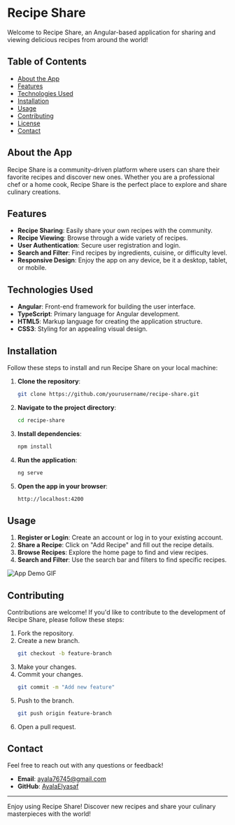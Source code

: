 # Recipe Share

Welcome to Recipe Share, an Angular-based application for sharing and viewing delicious recipes from around the world!

## Table of Contents

- [About the App](#about-the-app)
- [Features](#features)
- [Technologies Used](#technologies-used)
- [Installation](#installation)
- [Usage](#usage)
- [Contributing](#contributing)
- [License](#license)
- [Contact](#contact)

## About the App

Recipe Share is a community-driven platform where users can share their favorite recipes and discover new ones. Whether you are a professional chef or a home cook, Recipe Share is the perfect place to explore and share culinary creations.

## Features

- **Recipe Sharing**: Easily share your own recipes with the community.
- **Recipe Viewing**: Browse through a wide variety of recipes.
- **User Authentication**: Secure user registration and login.
- **Search and Filter**: Find recipes by ingredients, cuisine, or difficulty level.
- **Responsive Design**: Enjoy the app on any device, be it a desktop, tablet, or mobile.

## Technologies Used

- **Angular**: Front-end framework for building the user interface.
- **TypeScript**: Primary language for Angular development.
- **HTML5**: Markup language for creating the application structure.
- **CSS3**: Styling for an appealing visual design.

## Installation

Follow these steps to install and run Recipe Share on your local machine:

1. **Clone the repository**:
    ```sh
    git clone https://github.com/yourusername/recipe-share.git
    ```

2. **Navigate to the project directory**:
    ```sh
    cd recipe-share
    ```

3. **Install dependencies**:
    ```sh
    npm install
    ```

4. **Run the application**:
    ```sh
    ng serve
    ```

5. **Open the app in your browser**:
    ```sh
    http://localhost:4200
    ```

## Usage

1. **Register or Login**: Create an account or log in to your existing account.
2. **Share a Recipe**: Click on "Add Recipe" and fill out the recipe details.
3. **Browse Recipes**: Explore the home page to find and view recipes.
4. **Search and Filter**: Use the search bar and filters to find specific recipes.

![App Demo GIF](link-to-demo.gif)

## Contributing

Contributions are welcome! If you'd like to contribute to the development of Recipe Share, please follow these steps:

1. Fork the repository.
2. Create a new branch.
    ```sh
    git checkout -b feature-branch
    ```
3. Make your changes.
4. Commit your changes.
    ```sh
    git commit -m "Add new feature"
    ```
5. Push to the branch.
    ```sh
    git push origin feature-branch
    ```
6. Open a pull request.

## Contact

Feel free to reach out with any questions or feedback!

- **Email**: ayala76745@gmail.com
- **GitHub**: [AyalaElyasaf](https://github.com/AyalaElyasaf)


---

Enjoy using Recipe Share! Discover new recipes and share your culinary masterpieces with the world!
